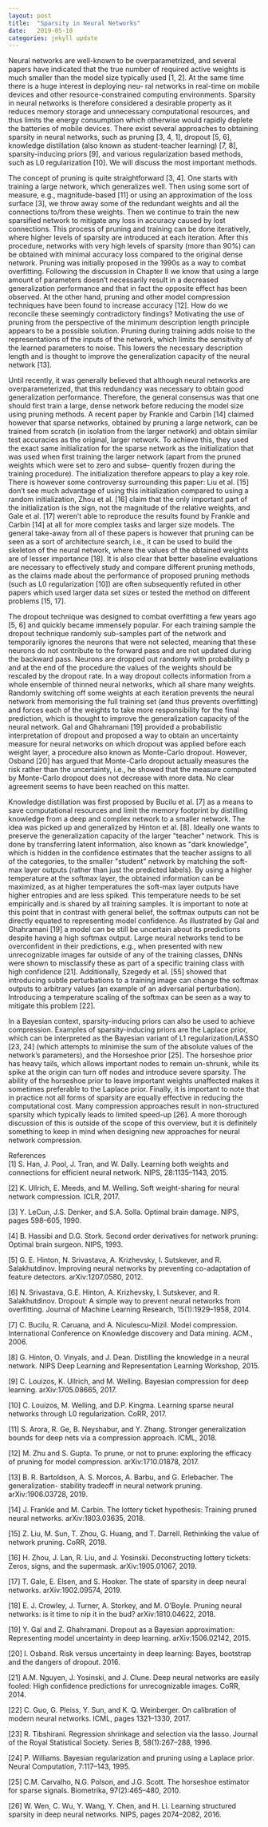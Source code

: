 ```yaml
---
layout: post
title:  "Sparsity in Neural Networks"
date:   2019-05-10 
categories: jekyll update
---
```


Neural networks are well-known to be overparametrized, and several papers have indicated that the true number of required active weights is much smaller than the model size typically used [1, 2]. At the same time there is a huge interest in deploying neu- ral networks in real-time on mobile devices and other resource-constrained computing environments. Sparsity in neural networks is therefore considered a desirable property as it reduces memory storage and unnecessary computational resources, and thus limits the energy consumption which otherwise would rapidly deplete the batteries of mobile devices. There exist several approaches to obtaining sparsity in neural networks, such as pruning [3, 4, 1], dropout [5, 6], knowledge distillation (also known as student-teacher learning) [7, 8], sparsity-inducing priors [9], and various regularization based methods, such as L0 regularization [10]. We will discuss the most important methods.

The concept of pruning is quite straightforward [3, 4]. One starts with training a large network, which generalizes well. Then using some sort of measure, e.g., magnitude-based [11] or using an approximation of the loss surface [3], we throw away some of the redundant weights and all the connections to/from these weights. Then we continue to train the new sparsified network to mitigate any loss in accuracy caused by lost connections. This process of pruning and training can be done iteratively, where higher levels of sparsity are introduced at each iteration. After this procedure, networks with very high levels of sparsity (more than 90%) can be obtained with minimal accuracy loss compared to the original dense network. Pruning was initially proposed in the 1990s as a way to combat overfitting. Following the discussion in Chapter II we know that using a large amount of parameters doesn’t necessarily result in a decreased generalization performance and that in fact the opposite effect has been observed. At the other hand, pruning and other model compression techniques have been found to increase accuracy [12]. How do we reconcile these seemingly contradictory findings? Motivating the use of pruning from the perspective of the minimum description length principle appears to be a possible solution. Pruning during training adds noise to the representations of the inputs of the network, which limits the sensitivity of the learned parameters to noise. This lowers the necessary description length and is thought to improve the generalization capacity of the neural network [13].

Until recently, it was generally believed that although neural networks are overparameterized, that this redundancy was necessary to obtain good generalization performance. Therefore, the general consensus was that one should first train a large, dense network before reducing the model size using pruning methods. A recent paper by Frankle and Carbin [14] claimed however that sparse networks, obtained by pruning a large network, can be trained from scratch (in isolation from the larger network) and obtain similar test accuracies as the original, larger network. To achieve this, they used the exact same initialization for the sparse network as the initialization that was used when first training the larger network (apart from the pruned weights which were set to zero and subse- quently frozen during the training procedure). The initialization therefore appears to play a key role. There is however some controversy surrounding this paper: Liu et al. [15] don’t see much advantage of using this initialization compared to using a random initialization, Zhou et al. [16] claim that the only important part of the initialization is the sign, not the magnitude of the relative weights, and Gale et al. [17] weren’t able to reproduce the results found by Frankle and Carbin [14] at all for more complex tasks and larger size models. The general take-away from all of these papers is however that pruning can be seen as a sort of architecture search, i.e., it can be used to build the skeleton of the neural network, where the values of the obtained weights are of lesser importance [18]. It is also clear that better baseline evaluations are necessary to effectively study and compare different pruning methods, as the claims made about the performance of proposed pruning methods (such as L0 regularization [10]) are often subsequently refuted in other papers which used larger data set sizes or tested the method on different problems [15, 17].

The dropout technique was designed to combat overfitting a few years ago [5, 6] and quickly became immensely popular. For each training sample the dropout technique randomly sub-samples part of the network and temporarily ignores the neurons that were not selected, meaning that these neurons do not contribute to the forward pass and are not updated during the backward pass. Neurons are dropped out randomly with probability p and at the end of the procedure the values of the weights should be rescaled by the dropout rate. In a way dropout collects information from a whole ensemble of thinned neural networks, which all share many weights. Randomly switching off some weights at each iteration prevents the neural network from memorising the full training set (and thus prevents overfitting) and forces each of the weights to take more responsibility for the final prediction, which is thought to improve the generalization capacity of the neural network. Gal and Ghahramani [19] provided a probabilistic interpretation of dropout and proposed a way to obtain an uncertainty measure for neural networks on which dropout was applied before each weight layer, a procedure also known as Monte-Carlo dropout. However, Osband [20] has argued that Monte-Carlo dropout actually measures the risk rather than the uncertainty, i.e., he showed that the measure computed by Monte-Carlo dropout does not decrease with more data. No clear agreement seems to have been reached on this matter.

Knowledge distillation was first proposed by Bucilu et al. [7] as a means to save computational resources and limit the memory footprint by distilling knowledge from a deep and complex network to a smaller network. The idea was picked up and generalized by Hinton et al. [8]. Ideally one wants to preserve the generalization capacity of the larger "teacher" network. This is done by transferring latent information, also known as "dark knowledge", which is hidden in the confidence estimates that the teacher assigns to all of the categories, to the smaller "student" network by matching the soft-max layer outputs (rather than just the predicted labels). By using a higher temperature at the softmax layer, the obtained information can be maximized, as at higher temperatures the soft-max layer outputs have higher entropies and are less spiked. This temperature needs to be set empirically and is shared by all training samples. It is important to note at this point that in contrast with general belief, the softmax outputs can not be directly equated to representing model confidence. As illustrated by Gal and Ghahramani [19] a model can be still be uncertain about its predictions despite having a high softmax output. Large neural networks tend to be overconfident in their predictions, e.g., when presented with new unrecognizable images far outside of any of the training classes, DNNs were shown to misclassify these as part of a specific training class with high confidence [21]. Additionally, Szegedy et al. [55] showed that introducing subtle perturbations to a training image can change the softmax outputs to arbitrary values (an example of an adversarial perturbation). Introducing a temperature scaling of the softmax can be seen as a way to mitigate this problem [22]. 

In a Bayesian context, sparsity-inducing priors can also be used to achieve compression. Examples of sparsity-inducing priors are the Laplace prior, which can be interpreted as the Bayesian variant of L1 regularization/LASSO [23, 24]  (which attempts to minimise the sum of the absolute values of the network’s parameters), and the Horseshoe prior [25]. The horseshoe prior has heavy tails, which allows important nodes to remain un-shrunk, while its spike at the origin can turn off nodes and introduce severe sparsity. The ability of the horseshoe prior to leave important weights unaffected makes it sometimes preferable to the Laplace prior. Finally, it is important to note that in practice not all forms of sparsity are equally effective in reducing the computational cost. Many compression approaches result in non-structured sparsity which typically leads to limited speed-up [26]. A more thorough discussion of this is outside of the scope of this overview, but it is definitely something to keep in mind when designing new approaches for neural network compression.

References <br>
[1] S. Han, J. Pool, J. Tran, and W. Dally. Learning both weights and connections for efficient neural network. NIPS, 28:1135–1143, 2015.

[2] K. Ullrich, E. Meeds, and M. Welling. Soft weight-sharing for neural network compression. ICLR, 2017.

[3] Y. LeCun, J.S. Denker, and S.A. Solla. Optimal brain damage. NIPS, pages 598–605, 1990.

[4] B. Hassibi and D.G. Stork. Second order derivatives for network pruning: Optimal brain surgeon. NIPS, 1993.

[5] G. E. Hinton, N. Srivastava, A. Krizhevsky, I. Sutskever, and R. Salakhutdinov. Improving neural networks by preventing co-adaptation of feature detectors. arXiv:1207.0580, 2012.

[6] N. Srivastava, G.E. Hinton, A. Krizhevsky, I. Sutskever, and R. Salakhutdinov. Dropout: A simple way to prevent neural networks from overfitting. Journal of Machine Learning Research, 15(1):1929–1958, 2014.

[7] C. Bucilu, R. Caruana, and A. Niculescu-Mizil. Model compression. International Conference on Knowledge discovery and Data mining. ACM., 2006.

[8] G. Hinton, O. Vinyals, and J. Dean. Distilling the knowledge in a neural network.
NIPS Deep Learning and Representation Learning Workshop, 2015.

[9] C. Louizos, K. Ullrich, and M. Welling. Bayesian compression for deep learning. arXiv:1705.08665, 2017.

[10] C. Louizos, M. Welling, and D.P. Kingma. Learning sparse neural networks through L0 regularization. CoRR, 2017.

[11] S. Arora, R. Ge, B. Neyshabur, and Y. Zhang. Stronger generalization bounds for deep nets via a compression approach. ICML, 2018.

[12] M. Zhu and S. Gupta. To prune, or not to prune: exploring the efficacy of pruning for model compression. arXiv:1710.01878, 2017.

[13] B. R. Bartoldson, A. S. Morcos, A. Barbu, and G. Erlebacher. The generalization- stability tradeoff in neural network pruning. arXiv:1906.03728, 2019.

[14] J. Frankle and M. Carbin. The lottery ticket hypothesis: Training pruned neural networks. arXiv:1803.03635, 2018.

[15] Z. Liu, M. Sun, T. Zhou, G. Huang, and T. Darrell. Rethinking the value of network pruning. CoRR, 2018.

[16] H. Zhou, J. Lan, R. Liu, and J. Yosinski. Deconstructing lottery tickets: Zeros, signs, and the supermask. arXiv:1905.01067, 2019.

[17] T. Gale, E. Elsen, and S. Hooker. The state of sparsity in deep neural networks. arXiv:1902.09574, 2019.

[18] E. J. Crowley, J. Turner, A. Storkey, and M. O’Boyle. Pruning neural networks: is it time to nip it in the bud? arXiv:1810.04622, 2018.

[19] Y. Gal and Z. Ghahramani. Dropout as a Bayesian approximation: Representing
model uncertainty in deep learning. arXiv:1506.02142, 2015.

[20] I. Osband. Risk versus uncertainty in deep learning: Bayes, bootstrap and the dangers of dropout. 2016.

[21] A.M. Nguyen, J. Yosinski, and J. Clune. Deep neural networks are easily fooled: High confidence predictions for unrecognizable images. CoRR, 2014.

[22] C. Guo, G. Pleiss, Y. Sun, and K. Q. Weinberger. On calibration of modern neural
networks. ICML, pages 1321–1330, 2017.

[23] R. Tibshirani. Regression shrinkage and selection via the lasso. Journal of the Royal Statistical Society. Series B, 58(1):267–288, 1996.

[24] P. Williams. Bayesian regularization and pruning using a Laplace prior. Neural Computation, 7:117–143, 1995.

[25] C.M. Carvalho, N.G. Polson, and J.G. Scott. The horseshoe estimator for sparse signals. Biometrika, 97(2):465–480, 2010.
 
[26] W. Wen, C. Wu, Y. Wang, Y. Chen, and H. Li. Learning structured sparsity in deep neural networks. NIPS, pages 2074–2082, 2016.


